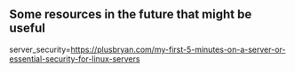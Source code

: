 ## Some resources in the future that might be useful
server_security=https://plusbryan.com/my-first-5-minutes-on-a-server-or-essential-security-for-linux-servers
